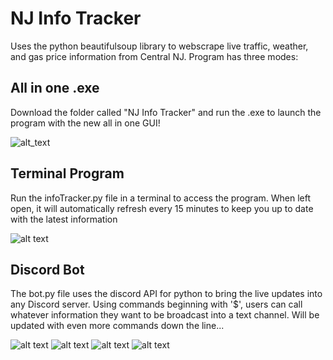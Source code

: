 # NJ Info Tracker
Uses the python beautifulsoup library to webscrape live traffic, weather, and gas price information from Central NJ.
Program has three modes:

## All in one .exe

Download the folder called "NJ Info Tracker" and run the .exe to launch the program with the new all in one GUI!

![alt_text](https://user-images.githubusercontent.com/45213253/177832668-b4f98993-5cd1-4518-b4e7-cc21a4298f18.png)

## Terminal Program

Run the infoTracker.py file in a terminal to access the program. When left open, it will automatically refresh every 15 minutes to keep you up to date with the latest information

![alt text](https://user-images.githubusercontent.com/45213253/163736149-017c9c42-beca-4ea2-b0ea-f6ee113657ea.png)


## Discord Bot

The bot.py file uses the discord API for python to bring the live updates into any Discord server. Using commands beginning with '$', users can call whatever information they want to be broadcast into a text channel. Will be updated with even more commands down the line...

![alt text](https://user-images.githubusercontent.com/45213253/164035418-dc8f807d-cf25-4b03-ab46-b8af30910f56.png)
![alt text](https://user-images.githubusercontent.com/45213253/164035446-678e9958-d261-4f5f-933b-85d6978614e5.png)
![alt text](https://user-images.githubusercontent.com/45213253/164035469-152abd10-900e-4e2a-a12c-d665de673de5.png)
![alt text](https://user-images.githubusercontent.com/45213253/164035483-690a9298-f1b3-4418-be69-222c7ee6f75a.png)
